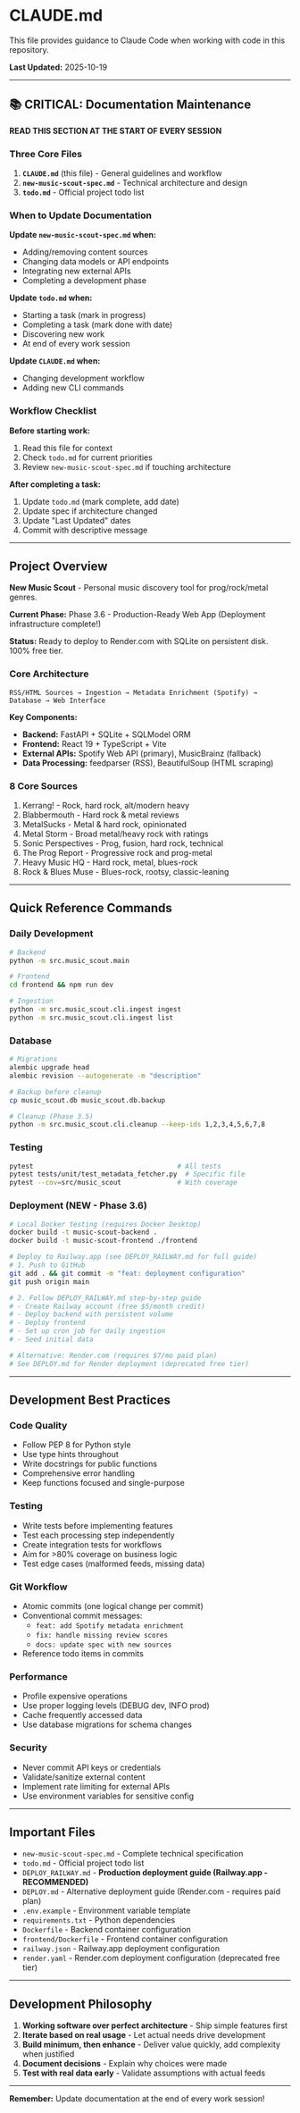 # CLAUDE.md

This file provides guidance to Claude Code when working with code in this repository.

**Last Updated:** 2025-10-19

---

## 📚 CRITICAL: Documentation Maintenance

**READ THIS SECTION AT THE START OF EVERY SESSION**

### Three Core Files

1. **`CLAUDE.md`** (this file) - General guidelines and workflow
2. **`new-music-scout-spec.md`** - Technical architecture and design
3. **`todo.md`** - Official project todo list

### When to Update Documentation

**Update `new-music-scout-spec.md` when:**
- Adding/removing content sources
- Changing data models or API endpoints
- Integrating new external APIs
- Completing a development phase

**Update `todo.md` when:**
- Starting a task (mark in progress)
- Completing a task (mark done with date)
- Discovering new work
- At end of every work session

**Update `CLAUDE.md` when:**
- Changing development workflow
- Adding new CLI commands

### Workflow Checklist

**Before starting work:**
1. Read this file for context
2. Check `todo.md` for current priorities
3. Review `new-music-scout-spec.md` if touching architecture

**After completing a task:**
1. Update `todo.md` (mark complete, add date)
2. Update spec if architecture changed
3. Update "Last Updated" dates
4. Commit with descriptive message

---

## Project Overview

**New Music Scout** - Personal music discovery tool for prog/rock/metal genres.

**Current Phase:** Phase 3.6 - Production-Ready Web App (Deployment infrastructure complete!)

**Status:** Ready to deploy to Render.com with SQLite on persistent disk. 100% free tier.

### Core Architecture

```
RSS/HTML Sources → Ingestion → Metadata Enrichment (Spotify) → Database → Web Interface
```

**Key Components:**
- **Backend:** FastAPI + SQLite + SQLModel ORM
- **Frontend:** React 19 + TypeScript + Vite
- **External APIs:** Spotify Web API (primary), MusicBrainz (fallback)
- **Data Processing:** feedparser (RSS), BeautifulSoup (HTML scraping)

### 8 Core Sources

1. Kerrang! - Rock, hard rock, alt/modern heavy
2. Blabbermouth - Hard rock & metal reviews
3. MetalSucks - Metal & hard rock, opinionated
4. Metal Storm - Broad metal/heavy rock with ratings
5. Sonic Perspectives - Prog, fusion, hard rock, technical
6. The Prog Report - Progressive rock and prog-metal
7. Heavy Music HQ - Hard rock, metal, blues-rock
8. Rock & Blues Muse - Blues-rock, rootsy, classic-leaning

---

## Quick Reference Commands

### Daily Development
```bash
# Backend
python -m src.music_scout.main

# Frontend
cd frontend && npm run dev

# Ingestion
python -m src.music_scout.cli.ingest ingest
python -m src.music_scout.cli.ingest list
```

### Database
```bash
# Migrations
alembic upgrade head
alembic revision --autogenerate -m "description"

# Backup before cleanup
cp music_scout.db music_scout.db.backup

# Cleanup (Phase 3.5)
python -m src.music_scout.cli.cleanup --keep-ids 1,2,3,4,5,6,7,8
```

### Testing
```bash
pytest                                    # All tests
pytest tests/unit/test_metadata_fetcher.py  # Specific file
pytest --cov=src/music_scout              # With coverage
```

### Deployment (NEW - Phase 3.6)
```bash
# Local Docker testing (requires Docker Desktop)
docker build -t music-scout-backend .
docker build -t music-scout-frontend ./frontend

# Deploy to Railway.app (see DEPLOY_RAILWAY.md for full guide)
# 1. Push to GitHub
git add . && git commit -m "feat: deployment configuration"
git push origin main

# 2. Follow DEPLOY_RAILWAY.md step-by-step guide
# - Create Railway account (free $5/month credit)
# - Deploy backend with persistent volume
# - Deploy frontend
# - Set up cron job for daily ingestion
# - Seed initial data

# Alternative: Render.com (requires $7/mo paid plan)
# See DEPLOY.md for Render deployment (deprecated free tier)
```

---

## Development Best Practices

### Code Quality
- Follow PEP 8 for Python style
- Use type hints throughout
- Write docstrings for public functions
- Comprehensive error handling
- Keep functions focused and single-purpose

### Testing
- Write tests before implementing features
- Test each processing step independently
- Create integration tests for workflows
- Aim for >80% coverage on business logic
- Test edge cases (malformed feeds, missing data)

### Git Workflow
- Atomic commits (one logical change per commit)
- Conventional commit messages:
  - `feat: add Spotify metadata enrichment`
  - `fix: handle missing review scores`
  - `docs: update spec with new sources`
- Reference todo items in commits

### Performance
- Profile expensive operations
- Use proper logging levels (DEBUG dev, INFO prod)
- Cache frequently accessed data
- Use database migrations for schema changes

### Security
- Never commit API keys or credentials
- Validate/sanitize external content
- Implement rate limiting for external APIs
- Use environment variables for sensitive config

---

## Important Files

- `new-music-scout-spec.md` - Complete technical specification
- `todo.md` - Official project todo list
- `DEPLOY_RAILWAY.md` - **Production deployment guide (Railway.app - RECOMMENDED)**
- `DEPLOY.md` - Alternative deployment guide (Render.com - requires paid plan)
- `.env.example` - Environment variable template
- `requirements.txt` - Python dependencies
- `Dockerfile` - Backend container configuration
- `frontend/Dockerfile` - Frontend container configuration
- `railway.json` - Railway.app deployment configuration
- `render.yaml` - Render.com deployment configuration (deprecated free tier)

---

## Development Philosophy

1. **Working software over perfect architecture** - Ship simple features first
2. **Iterate based on real usage** - Let actual needs drive development
3. **Build minimum, then enhance** - Deliver value quickly, add complexity when justified
4. **Document decisions** - Explain why choices were made
5. **Test with real data early** - Validate assumptions with actual feeds

---

**Remember:** Update documentation at the end of every work session!
